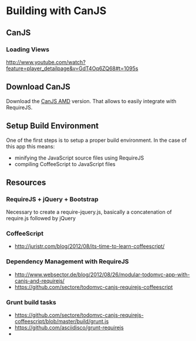 # Building with CanJS #

## CanJS ##

### Loading Views ###
http://www.youtube.com/watch?feature=player_detailpage&v=GdT4Oq6ZQ68#t=1095s

## Download CanJS ##
Download the [CanJS AMD](http://canjs.us/#using_canjs-amd) version. That allows to easily integrate with RequireJS.

## Setup Build Environment ##

One of the first steps is to setup a proper build environment. In the case of this app this means:

- minifying the JavaScript source files using RequireJS
- compiling CoffeeScript to JavaScript files

## Resources ##

### RequireJS + jQuery + Bootstrap ###
Necessary to create a require-jquery.js, basically a concatenation of require.js followed by jQuery

### CoffeeScript ###
- http://juristr.com/blog/2012/08/its-time-to-learn-coffeescript/

### Dependency Management with RequireJS ###

- http://www.websector.de/blog/2012/08/26/modular-todomvc-app-with-canjs-and-requirejs/
- https://github.com/sectore/todomvc-canjs-requirejs-coffeescript

### Grunt build tasks ###

- https://github.com/sectore/todomvc-canjs-requirejs-coffeescript/blob/master/build/grunt.js
- https://github.com/asciidisco/grunt-requirejs
- 